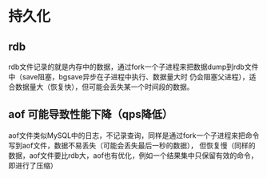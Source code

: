 # 持久化
## rdb
rdb文件记录的就是内存中的数据，通过fork一个子进程来把数据dump到rdb文件中（save阻塞，bgsave异步在子进程中执行、数据量大时
仍会阻塞父进程），适合数据量大（恢复快），但可能会丢失某一个时间段的数据。
## aof 可能导致性能下降（qps降低）
aof文件类似MySQL中的日志，不记录查询，同样是通过fork一个子进程来把命令写到aof文件，数据不易丢失（可能会丢失最后一秒的数据），
但恢复慢（同样的数据，aof文件要比rdb大，aof也有优化，例如一个结果集中只保留有效的命令，即进行了压缩）